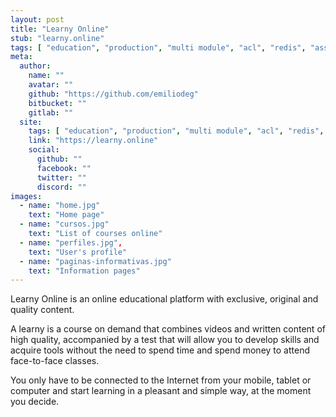 ```yaml
---
layout: post
title: "Learny Online"
stub: "learny.online"
tags: [ "education", "production", "multi module", "acl", "redis", "assets manager", "social login", "phalcon 3x", "responsive design", "AWS", "Bootstrap", "startup" ]
meta:
  author:
    name: ""
    avatar: ""
    github: "https://github.com/emiliodeg"
    bitbucket: ""
    gitlab: ""
  site:
    tags: [ "education", "production", "multi module", "acl", "redis", "assets manager", "social login", "phalcon 3x", "responsive design", "AWS", "Bootstrap", "startup" ]
    link: "https://learny.online"
    social:
      github: ""
      facebook: ""
      twitter: ""
      discord: ""
images:
  - name: "home.jpg"
    text: "Home page"
  - name: "cursos.jpg"
    text: "List of courses online"
  - name: "perfiles.jpg",
    text: "User's profile"
  - name: "paginas-informativas.jpg"
    text: "Information pages"
---
```

Learny Online is an online educational platform with exclusive, original and quality content.

A learny is a course on demand that combines videos and written content of high quality, 
accompanied by a test that will allow you to develop skills and acquire tools without the 
need to spend time and spend money to attend face-to-face classes. 
<!--more-->
You only have to be 
connected to the Internet from your mobile, tablet or computer and start learning in a 
pleasant and simple way, at the moment you decide.
